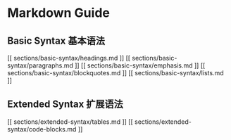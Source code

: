 # Markdown Guide

## Basic Syntax 基本语法

[[ sections/basic-syntax/headings.md ]]
[[ sections/basic-syntax/paragraphs.md ]]
[[ sections/basic-syntax/emphasis.md ]]
[[ sections/basic-syntax/blockquotes.md ]]
[[ sections/basic-syntax/lists.md ]]

## Extended Syntax 扩展语法

[[ sections/extended-syntax/tables.md ]]
[[ sections/extended-syntax/code-blocks.md ]]